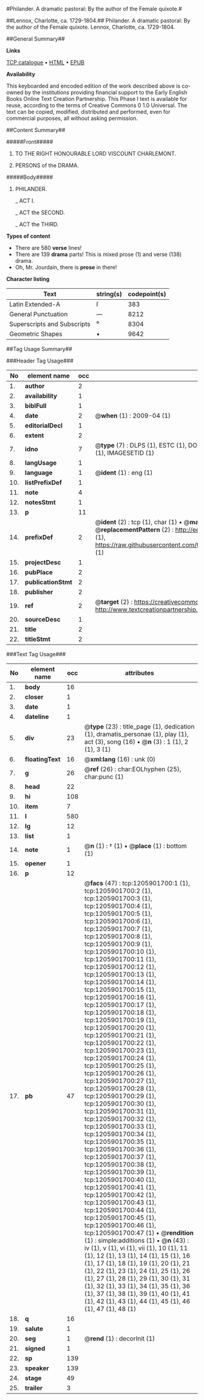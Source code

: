 #Philander. A dramatic pastoral: By the author of the Female quixote.#

##Lennox, Charlotte, ca. 1729-1804.##
Philander. A dramatic pastoral: By the author of the Female quixote.
Lennox, Charlotte, ca. 1729-1804.

##General Summary##

**Links**

[TCP catalogue](http://www.ota.ox.ac.uk/tcp/)  • 
[HTML](http://tei.it.ox.ac.uk/tcp/Texts-HTML/free/004/004810978.html)  • 
[EPUB](http://tei.it.ox.ac.uk/tcp/Texts-EPUB/free/004/004810978.epub)

**Availability**

This keyboarded and encoded edition of the
	       work described above is co-owned by the institutions
	       providing financial support to the Early English Books
	       Online Text Creation Partnership. This Phase I text is
	       available for reuse, according to the terms of Creative
	       Commons 0 1.0 Universal. The text can be copied,
	       modified, distributed and performed, even for
	       commercial purposes, all without asking permission.


##Content Summary##

#####Front#####

1. TO THE RIGHT HONOURABLE LORD VISCOUNT CHARLEMONT.

1. PERSONS of the DRAMA.

#####Body#####

1. PHILANDER.

    _ ACT I.

    _ ACT the SECOND.

    _ ACT the THIRD.

**Types of content**

  * There are 580 **verse** lines!
  * There are 139 **drama** parts! This is mixed prose (1) and verse (138) drama.
  * Oh, Mr. Jourdain, there is **prose** in there!

**Character listing**


|Text|string(s)|codepoint(s)|
|---|---|---|
|Latin Extended-A|ſ|383|
|General Punctuation|—|8212|
|Superscripts             and Subscripts|⁰|8304|
|Geometric Shapes|▪|9642|

##Tag Usage Summary##

###Header Tag Usage###

|No|element name|occ|attributes|
|---|---|---|---|
|1.|__author__|2||
|2.|__availability__|1||
|3.|__biblFull__|1||
|4.|__date__|2| @__when__ (1) : 2009-04 (1)|
|5.|__editorialDecl__|1||
|6.|__extent__|2||
|7.|__idno__|7| @__type__ (7) : DLPS (1), ESTC (1), DOCNO (1), TCP (1), GALEDOCNO (1), CONTENTSET (1), IMAGESETID (1)|
|8.|__langUsage__|1||
|9.|__language__|1| @__ident__ (1) : eng (1)|
|10.|__listPrefixDef__|1||
|11.|__note__|4||
|12.|__notesStmt__|1||
|13.|__p__|11||
|14.|__prefixDef__|2| @__ident__ (2) : tcp (1), char (1)  •  @__matchPattern__ (2) : ([0-9\-]+):([0-9IVX]+) (1), (.+) (1)  •  @__replacementPattern__ (2) : http://eebo.chadwyck.com/downloadtiff?vid=$1&page=$2 (1), https://raw.githubusercontent.com/textcreationpartnership/Texts/master/tcpchars.xml#$1 (1)|
|15.|__projectDesc__|1||
|16.|__pubPlace__|2||
|17.|__publicationStmt__|2||
|18.|__publisher__|2||
|19.|__ref__|2| @__target__ (2) : https://creativecommons.org/publicdomain/zero/1.0/ (1), http://www.textcreationpartnership.org/docs/. (1)|
|20.|__sourceDesc__|1||
|21.|__title__|2||
|22.|__titleStmt__|2||


###Text Tag Usage###

|No|element name|occ|attributes|
|---|---|---|---|
|1.|__body__|16||
|2.|__closer__|1||
|3.|__date__|1||
|4.|__dateline__|1||
|5.|__div__|23| @__type__ (23) : title_page (1), dedication (1), dramatis_personae (1), play (1), act (3), song (16)  •  @__n__ (3) : 1 (1), 2 (1), 3 (1)|
|6.|__floatingText__|16| @__xml:lang__ (16) : unk (0)|
|7.|__g__|26| @__ref__ (26) : char:EOLhyphen (25), char:punc (1)|
|8.|__head__|22||
|9.|__hi__|108||
|10.|__item__|7||
|11.|__l__|580||
|12.|__lg__|12||
|13.|__list__|1||
|14.|__note__|1| @__n__ (1) : † (1)  •  @__place__ (1) : bottom (1)|
|15.|__opener__|1||
|16.|__p__|12||
|17.|__pb__|47| @__facs__ (47) : tcp:1205901700:1 (1), tcp:1205901700:2 (1), tcp:1205901700:3 (1), tcp:1205901700:4 (1), tcp:1205901700:5 (1), tcp:1205901700:6 (1), tcp:1205901700:7 (1), tcp:1205901700:8 (1), tcp:1205901700:9 (1), tcp:1205901700:10 (1), tcp:1205901700:11 (1), tcp:1205901700:12 (1), tcp:1205901700:13 (1), tcp:1205901700:14 (1), tcp:1205901700:15 (1), tcp:1205901700:16 (1), tcp:1205901700:17 (1), tcp:1205901700:18 (1), tcp:1205901700:19 (1), tcp:1205901700:20 (1), tcp:1205901700:21 (1), tcp:1205901700:22 (1), tcp:1205901700:23 (1), tcp:1205901700:24 (1), tcp:1205901700:25 (1), tcp:1205901700:26 (1), tcp:1205901700:27 (1), tcp:1205901700:28 (1), tcp:1205901700:29 (1), tcp:1205901700:30 (1), tcp:1205901700:31 (1), tcp:1205901700:32 (1), tcp:1205901700:33 (1), tcp:1205901700:34 (1), tcp:1205901700:35 (1), tcp:1205901700:36 (1), tcp:1205901700:37 (1), tcp:1205901700:38 (1), tcp:1205901700:39 (1), tcp:1205901700:40 (1), tcp:1205901700:41 (1), tcp:1205901700:42 (1), tcp:1205901700:43 (1), tcp:1205901700:44 (1), tcp:1205901700:45 (1), tcp:1205901700:46 (1), tcp:1205901700:47 (1)  •  @__rendition__ (1) : simple:additions (1)  •  @__n__ (43) : iv (1), v (1), vi (1), vii (1), 10 (1), 11 (1), 12 (1), 13 (1), 14 (1), 15 (1), 16 (1), 17 (1), 18 (1), 19 (1), 20 (1), 21 (1), 22 (1), 23 (1), 24 (1), 25 (1), 26 (1), 27 (1), 28 (1), 29 (1), 30 (1), 31 (1), 32 (1), 33 (1), 34 (1), 35 (1), 36 (1), 37 (1), 38 (1), 39 (1), 40 (1), 41 (1), 42 (1), 43 (1), 44 (1), 45 (1), 46 (1), 47 (1), 48 (1)|
|18.|__q__|16||
|19.|__salute__|1||
|20.|__seg__|1| @__rend__ (1) : decorInit (1)|
|21.|__signed__|1||
|22.|__sp__|139||
|23.|__speaker__|139||
|24.|__stage__|49||
|25.|__trailer__|3||
